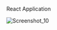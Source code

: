 React Application


![Screenshot_10](https://user-images.githubusercontent.com/31973508/77720317-a2ac6100-6ff8-11ea-8fdc-78cf73619a83.png)
